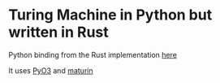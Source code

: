 
# Turing Machine in Python but written in Rust

Python binding from the Rust implementation [here](https://github.com/amarrerod/turing_machine_rs)

It uses [PyO3](https://pyo3.rs/v0.16.4/) and [maturin](https://github.com/PyO3/maturin)